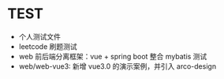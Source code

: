 # TEST

- 个人测试文件
- leetcode 刷题测试
- web 前后端分离框架：vue + spring boot 整合 mybatis 测试
- web/web-vue3:  新增 vue3.0 的演示案例，并引入 arco-design
